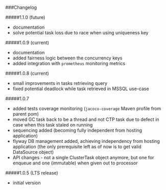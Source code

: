 ###Changelog

#####1.1.0 (future)
- documentation
- solve potential task loss due to race when using uniqueness key

#####1.0.9 (current)
- documentation
- added fairness logic between the concurrency keys
- added integration with `prometheus` monitoring metrics

#####1.0.8 (current)
- small improvements in tasks retrieving query
- fixed potential deadlock while task retrieved in MSSQL use-case

#####1.0.7
- added tests coverage monitoring (`jacoco-coverage` Maven profile from parent pom)
- moved GC task back to be a thread and not CTP task due to defect in case when this task staled on running
- sequencing added (becoming fully independent from hosting application)
- flyway DB management added, achieving independency from hosting application (the only prerequisite left as of now is to get valid DataSource object)
- API changes - not a single ClusterTask object anymore, but one for enqueue and one (immutable) when given out to processor 

#####1.0.5 (LTS release)
- initial version
